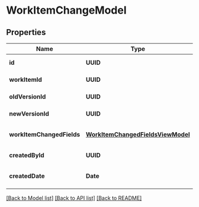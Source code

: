# WorkItemChangeModel
## Properties

| Name | Type | Description | Notes |
|------------ | ------------- | ------------- | -------------|
| **id** | **UUID** |  | [default to null] |
| **workItemId** | **UUID** |  | [default to null] |
| **oldVersionId** | **UUID** |  | [default to null] |
| **newVersionId** | **UUID** |  | [default to null] |
| **workItemChangedFields** | [**WorkItemChangedFieldsViewModel**](WorkItemChangedFieldsViewModel.md) |  | [optional] [default to null] |
| **createdById** | **UUID** |  | [default to null] |
| **createdDate** | **Date** |  | [optional] [default to null] |

[[Back to Model list]](../README.md#documentation-for-models) [[Back to API list]](../README.md#documentation-for-api-endpoints) [[Back to README]](../README.md)

